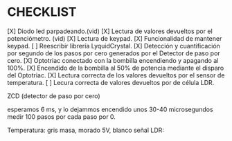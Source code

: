 # CHECKLIST
[X] Diodo led parpadeando.(vid)
[X] Lectura de valores devueltos por el potenciómetro. (vid)
[X] Lectura de keypad.
[X] Funcionalidad de mantener keypad.
[ ] Reescribir librería LyquidCrystal.
[X] Detección y cuantificación por segundo de los pasos por cero generados por el Detector de paso por cero.
[X] Optotriac conectado con la bombilla encendiendo y apagando al 100%.
[X] Encendido de la bombilla al 50% de potencia mediante el disparo del Optotriac.
[X] Lectura correcta de los valores devueltos por el sensor de temperatura.
[ ] Lecura correcta de valores devueltos por de célula LDR.


ZCD (detector de paso por cero)

esperamos 6 ms, y lo dejammos encendido unos 30-40 microsegundos 
medir 100 pasos por cada paso por 0.


Temperatura: gris masa, morado 5V, blanco señal
LDR: 
